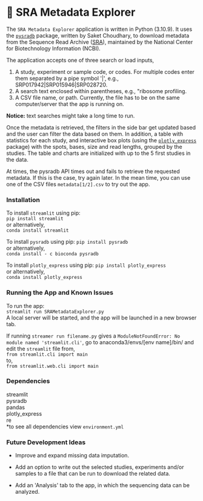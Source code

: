 # :dna: SRA Metadata Explorer
The `SRA Metadata Explorer` application is written in Python (3.10.9). It uses the [`pysradb`](https://github.com/saketkc/pysradb) package, written by Saket Choudhary, to download metadata from the Sequence Read Archive ([SRA](https://www.ncbi.nlm.nih.gov/sra)), maintained by the National Center for Biotechnology Information (NCBI).

The application accepts one of three search or load inputs,

   1. A study, experiment or sample code, or codes. For multiple codes enter them separated by a pipe symbol '|', e.g., SRP017942|SRP015946|SRP028720.  
   2. A search text enclosed within parentheses, e.g., "ribosome profiling.  
   3. A CSV file name, or path. Currently, the file has to be on the same computer/server that the app is running on.  

**Notice:** text searches might take a long time to run.

Once the metadata is retrieved, the filters in the side bar get updated based and the user can filter the data based on them. In addition, a table with statistics for each study, and interactive box plots (using the [`plotly_express`](https://plotly.com/python/plotly-express/) package) with the spots, bases, size and read lengths, grouped by the studies. The table and charts are initialized with up to the 5 first studies in the data.

At times, the pysradb API times out and fails to retrieve the requested metadata. If this is the case, try again later. In the mean time, you can use one of the CSV files `metadata[1/2].csv` to try out the app.

### Installation
To install `streamlit` using pip:  
`pip install streamlit`  
or alternatively,  
`conda install streamlit`  

To install `pysradb` using pip:
`pip install pysradb`  
or alternatively,  
`conda install - c bioconda pysradb`

To install `plotly_express` using pip:
`pip install plotly_express`  
or alternatively,  
`conda install plotly_express`

### Running the App and Known Issues
To run the app:  
`streamlit run SRAMetadataExplorer.py`  
A local server will be started, and the app will be launched in a new browser tab.

If running `streamer run filename.py` gives a `ModuleNotFoundError: No module named 'streamlit.cli'`, go to anaconda3/envs/[env name]/bin/ and edit the `streamlit` file from,  
   `from streamlit.cli import main`  
to,  
   `from streamlit.web.cli import main`

### Dependencies
streamlit  
pysradb  
pandas  
plotly_express  
re  
*to see all dependencies view `environment.yml`

### Future Development Ideas 

- Improve and expand missing data imputation.  

- Add an option to write out the selected studies, experiments and/or samples to a file that can be run to download the related data.  

- Add an 'Analysis' tab to the app, in which the sequencing data can  be analyzed.
